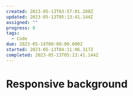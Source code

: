 ```yaml
---
created: 2023-05-13T03:57:01.208Z
updated: 2023-05-13T05:13:41.144Z
assigned: ""
progress: 0
tags:
  - Code
due: 2023-05-14T00:00:00.000Z
started: 2023-05-13T04:11:06.317Z
completed: 2023-05-13T05:13:41.144Z
---
```


# Responsive background
